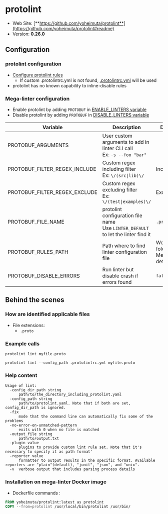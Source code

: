<!-- markdownlint-disable MD033 MD041 -->
<!-- Generated by .automation/build.py, please do not update manually -->
# protolint

- Web Site: [**https://github.com/yoheimuta/protolint**](https://github.com/yoheimuta/protolint#readme)
- Version: **0.26.0**

## Configuration

### protolint configuration

- [Configure protolint rules](https://github.com/yoheimuta/protolint#rules)
  - If custom .protolintrc.yml is not found, [.protolintrc.yml](https://github.com/nvuillam/mega-linter/tree/master/TEMPLATES/.protolintrc.yml) will be used
- protolint has no known capability to inline-disable rules

### Mega-linter configuration

- Enable protolint by adding `PROTOBUF` in [ENABLE_LINTERS variable](https://github.com/nvuillam/mega-linter#activation-and-deactivation)
- Disable protolint by adding `PROTOBUF` in [DISABLE_LINTERS variable](https://github.com/nvuillam/mega-linter#activation-and-deactivation)

| Variable | Description | Default value |
| ----------------- | -------------- | -------------- |
| PROTOBUF_ARGUMENTS | User custom arguments to add in linter CLI call<br/>Ex: `-s --foo "bar"` |  |
| PROTOBUF_FILTER_REGEX_INCLUDE | Custom regex including filter<br/>Ex: `\/(src\|lib)\/` | Include every file |
| PROTOBUF_FILTER_REGEX_EXCLUDE | Custom regex excluding filter<br/>Ex: `\/(test\|examples)\/` | Exclude no file |
| PROTOBUF_FILE_NAME | protolint configuration file name</br>Use `LINTER_DEFAULT` to let the linter find it | `.protolintrc.yml` |
| PROTOBUF_RULES_PATH | Path where to find linter configuration file | Workspace folder, then Mega-Linter default rules |
| PROTOBUF_DISABLE_ERRORS | Run linter but disable crash if errors found | `false` |

## Behind the scenes

### How are identified applicable files

- File extensions:
  - `.proto`


### Example calls

```shell
protolint lint myfile.proto
```

```shell
protolint lint --config_path .protolintrc.yml myfile.proto
```


### Help content

```shell
Usage of lint:
  -config_dir_path string
      path/to/the_directory_including_protolint.yaml
  -config_path string
      path/to/protolint.yaml. Note that if both are set, config_dir_path is ignored.
  -fix
      mode that the command line can automatically fix some of the problems
  -no-error-on-unmatched-pattern
      exits with 0 when no file is matched
  -output_file string
      path/to/output.txt
  -plugin value
      plugins to provide custom lint rule set. Note that it's necessary to specify it as path format'
  -reporter value
      formatter to output results in the specific format. Available reporters are "plain"(default), "junit", "json", and "unix".
  -v  verbose output that includes parsing process details

```

### Installation on mega-linter Docker image

- Dockerfile commands :
```dockerfile
FROM yoheimuta/protolint:latest as protolint
COPY --from=protolint /usr/local/bin/protolint /usr/bin/
```

